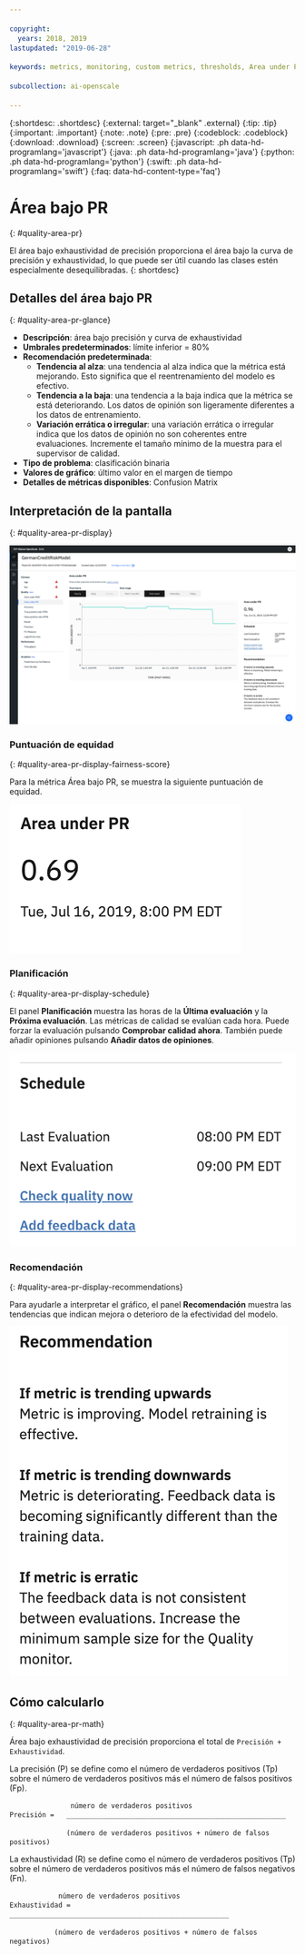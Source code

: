 ```yaml
---

copyright:
  years: 2018, 2019
lastupdated: "2019-06-28"

keywords: metrics, monitoring, custom metrics, thresholds, Area under PR

subcollection: ai-openscale

---
```


{:shortdesc: .shortdesc}
{:external: target="_blank" .external}
{:tip: .tip}
{:important: .important}
{:note: .note}
{:pre: .pre}
{:codeblock: .codeblock}
{:download: .download}
{:screen: .screen}
{:javascript: .ph data-hd-programlang='javascript'}
{:java: .ph data-hd-programlang='java'}
{:python: .ph data-hd-programlang='python'}
{:swift: .ph data-hd-programlang='swift'}
{:faq: data-hd-content-type='faq'}

# Área bajo PR
{: #quality-area-pr}

El área bajo exhaustividad de precisión proporciona el área bajo la curva de precisión y exhaustividad, lo que puede ser útil cuando las clases estén especialmente desequilibradas.
{: shortdesc}

## Detalles del área bajo PR
{: #quality-area-pr-glance}

- **Descripción**: área bajo precisión y curva de exhaustividad
- **Umbrales predeterminados**: límite inferior = 80%
- **Recomendación predeterminada**:
   - **Tendencia al alza**: una tendencia al alza indica que la métrica está mejorando. Esto significa que el reentrenamiento del modelo es efectivo.
   - **Tendencia a la baja**: una tendencia a la baja indica que la métrica se está deteriorando. Los datos de opinión son ligeramente diferentes a los datos de entrenamiento.
   - **Variación errática o irregular**: una variación errática o irregular indica que los datos de opinión no son coherentes entre evaluaciones. Incremente el tamaño mínimo de la muestra para el supervisor de calidad.
- **Tipo de problema**: clasificación binaria
- **Valores de gráfico**: último valor en el margen de tiempo
- **Detalles de métricas disponibles**: Confusion Matrix

## Interpretación de la pantalla
{: #quality-area-pr-display}

![Se muestra Área bajo PR con tendencia de métricas descendente](images/quality-area-under-pr.png)

### Puntuación de equidad
{: #quality-area-pr-display-fairness-score}

Para la métrica Área bajo PR, se muestra la siguiente puntuación de equidad. 

![Se muestra el porcentaje de puntuación de Área bajo PR.](images/wos-quality-area-pr-score.png)

### Planificación
{: #quality-area-pr-display-schedule}

El panel **Planificación** muestra las horas de la **Última evaluación** y la **Próxima evaluación**. Las métricas de calidad se evalúan cada hora. Puede forzar la evaluación pulsando **Comprobar calidad ahora**. También puede añadir opiniones pulsando **Añadir datos de opiniones**.

![Se muestra el panel de planificación, que muestra la hora de la última evaluación y de la siguiente evaluación](images/wos-quality-schedule.png)


### Recomendación
{: #quality-area-pr-display-recommendations}

Para ayudarle a interpretar el gráfico, el panel **Recomendación** muestra las tendencias que indican mejora o deterioro de la efectividad del modelo.

![Se muestra la página de recomendación.](images/wos-quality-positive-recommendation.png)




## Cómo calcularlo
{: #quality-area-pr-math}

Área bajo exhaustividad de precisión proporciona el total de `Precisión + Exhaustividad`.

La precisión (P) se define como el número de verdaderos positivos (Tp) sobre el número de verdaderos positivos más el número de falsos positivos (Fp).

```
               número de verdaderos positivos
Precisión =   ______________________________________________________

              (número de verdaderos positivos + número de falsos positivos)
```

La exhaustividad (R) se define como el número de verdaderos positivos (Tp) sobre el número de verdaderos positivos más el número de falsos negativos (Fn).

```
            número de verdaderos positivos
Exhaustividad =   ______________________________________________________

           (número de verdaderos positivos + número de falsos negativos)
```
